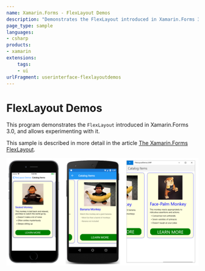 ```yaml
---
name: Xamarin.Forms - FlexLayout Demos
description: "Demonstrates the FlexLayout introduced in Xamarin.Forms 3.0, and allows experimenting with it (UI)"
page_type: sample
languages:
- csharp
products:
- xamarin
extensions:
    tags:
    - ui
urlFragment: userinterface-flexlayoutdemos
---
```

# FlexLayout Demos

This program demonstrates the `FlexLayout` introduced in Xamarin.Forms 3.0, and allows experimenting with it.

This sample is described in more detail in the article [The Xamarin.Forms FlexLayout](https://docs.microsoft.com/xamarin/xamarin-forms/user-interface/layouts/flex-layout).

![FlexLayout Demos application screenshot](Screenshots/CatalogItems-Large.png "FlexLayout Demos application screenshot")

